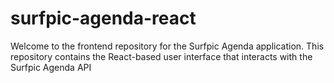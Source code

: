 # surfpic-agenda-react
Welcome to the frontend repository for the Surfpic Agenda application. This repository contains the React-based user interface that interacts with the Surfpic Agenda API
